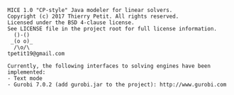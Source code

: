 

    MICE 1.0 "CP-style" Java modeler for linear solvers. 
    Copyright (c) 2017 Thierry Petit. All rights reserved. 
    Licensed under the BSD 4-clause license.
    See LICENSE file in the project root for full license information.
      ()-()
     _(o o)_  
      /\o/\
    tpetit19@gmail.com

    Currently, the following interfaces to solving engines have been implemented:
    - Text mode
    - Gurobi 7.0.2 (add gurobi.jar to the project): http://www.gurobi.com 
 
